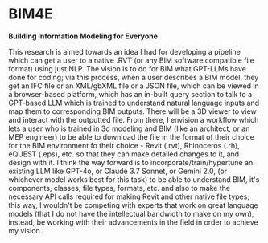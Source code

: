 # BIM4E
**Building Information Modeling for Everyone**

This research is aimed towards an idea I had for developing a pipeline which can get a user to a native .RVT (or any BIM software compatible file format) using just NLP. The vision is to do for BIM what GPT-LLMs have done for coding; via this process, when a user describes a BIM model, they get an IFC file or an XML/gbXML file or a JSON file, which can be viewed in a browser-based platform, which has an in-built query section to talk to a GPT-based LLM which is trained to understand natural language inputs and map them to corresponding BIM outputs. There will be a 3D viewer to view and interact with the outputted file. From there, I envision a workflow which lets a user who is trained in 3d modeling and BIM (like an architect, or an MEP engineer) to be able to download the file in the format of their choice for the BIM environment fo their choice - Revit (.rvt), Rhinoceros (.rh), eQUEST (.eps), etc. so that they can make detailed changes to it, and design with it. I think the way forward is to incorporate/train/hypertune an existing LLM like GPT-4o, or Claude 3.7 Sonnet, or Gemini 2.0, (or whichever model works best for this task) to be able to understand BIM, it's components, classes, file types, formats, etc. and also to make the necessary API calls required for making Revit and other native file types; this way, I wouldn't be competing with experts that work on great language models (that I do not have the intellectual bandwidth to make on my own), instead, be working with their advancements in the field in order to achieve my vision. 
